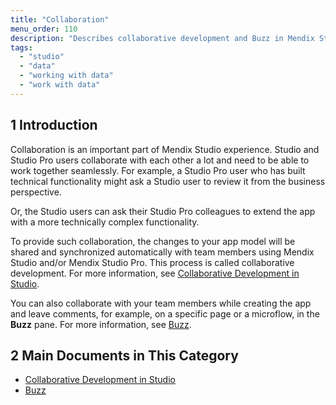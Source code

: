 ```yaml
---
title: "Collaboration"
menu_order: 110
description: "Describes collaborative development and Buzz in Mendix Studio."
tags:
  - "studio"
  - "data"
  - "working with data"
  - "work with data"
---
```


## 1 Introduction

Collaboration is an important part of Mendix Studio experience. Studio and Studio Pro users collaborate with each other a lot and need to be able to work together seamlessly. For example, a Studio Pro user who has built technical functionality might ask a Studio user to review it from the business perspective.

Or, the Studio users can ask their Studio Pro colleagues to extend the app with a more technically complex functionality.

To provide such collaboration, the changes to your app model will be shared and synchronized automatically with team members using Mendix Studio and/or Mendix Studio Pro. This process is called collaborative development. For more information, see [Collaborative Development in Studio](collaborative-development).

You can also collaborate with your team members while creating the app and leave comments, for example, on a specific page or a microflow, in the **Buzz** pane. For more information, see [Buzz](collaboration-buzz).

## 2 Main Documents in This Category

* [Collaborative Development in Studio](collaborative-development)
* [Buzz](collaboration-buzz)